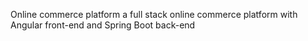 Online commerce platform
a full stack online commerce platform with Angular front-end and Spring Boot back-end
